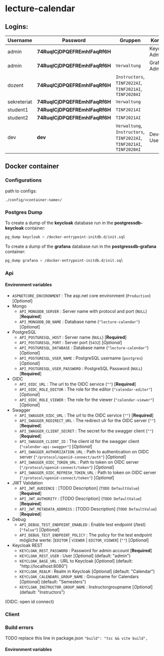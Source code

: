 # lecture-calendar

## Logins:

| Username | Password | Gruppen | Kommentar |
| --- | --- | --- | --- |
| admin  | **74RuqICjDPQEFREmhIFaqRf6H** |   | Keycloak Admin |
| admin  | **74RuqICjDPQEFREmhIFaqRf6H** | `Verwaltung` | Grafana Admin |
| dozent  | **74RuqICjDPQEFREmhIFaqRf6H** | `Instructors`, `TINF2022AI`, `TINF2021AI`, `TINF2020AI` |
| sekreteriat | **74RuqICjDPQEFREmhIFaqRf6H** | `Verwaltung` |
| student1  | **74RuqICjDPQEFREmhIFaqRf6H** | `TINF2021AI` |
| student2  | **74RuqICjDPQEFREmhIFaqRf6H** | `TINF2021AI` |
| dev | **dev** | `Verwaltung`, `Instructors`, `TINF2022AI`, `TINF2021AI`, `TINF2020AI` | Development User |

## Docker container

### Configurations

path to configs:

```text
./config/<container-name>/
```

### Postgres Dump

To create a dump of the **keycloak** database run in the **postgressdb-keycloak** container:

```sh
pg_dump keycloak > /docker-entrypoint-initdb.d/init.sql
```

To create a dump of the **grafana** database run in the **postgressdb-grafana** container:

```sh
pg_dump grafana > /docker-entrypoint-initdb.d/init.sql
```

### Api

#### Environment variables

- `ASPNETCORE_ENVIRONMENT` : The asp.net core environment (`Production`) [*Optional*]
- Mongo
  - `API_MONGODB_SERVER` : Server name with protocol and port (`NULL`) [**Required**]
  - `API_MONGODB_DB_NAME` : Database name (`"lecture-calendar"`) [*Optional*]
- PostgreSQL
  - `API_POSTGRESQL_HOST` : Server name (`NULL`) [**Required**]
  - `API_POSTGRESQL_PORT` : Server port (`5432`) [*Optional*]
  - `API_POSTGRESQL_DATABASE` : Database name (`"lecture-calendar"`) [*Optional*]
  - `API_POSTGRESQL_USER_NAME` : PostgreSQL username (`postgres`) [*Optional*]
  - `API_POSTGRESQL_USER_PASSWORD` : PostgreSQL Password (`NULL`) [**Required**]
- OIDC
  - `API_OIDC_URL` : The url to the OIDC service (`""`) [**Required**]
  - `API_OIDC_ROLE_EDITOR` : The role for the editor (`"calendar-editor"`) [*Optional*]
  - `API_OIDC_ROLE_VIEWER` : The role for the viewer (`"calendar-viewer"`) [*Optional*]
- Swagger
  - `API_SWAGGER_OIDC_URL` : The url to the OIDC service (`""`) [**Required**]
  - `API_SWAGGER_REDIRECT_URL` : The redirect ulr for the OIDC server (`""`) [**Required**]
  - `API_SWAGGER_CLIENT_SECRET` : The secret for the swagger client (`""`) [**Required**]
  - `API_SWAGGER_CLIENT_ID` : The client id for the swagger client (`"calendar-api-swagger"`) [*Optional*]
  - `API_SWAGGER_AUTHORIZATION_URL` : Path to authentication on OIDC server (`"/protocol/openid-connect/auth"`) [*Optional*]
  - `API_SWAGGER_OIDC_TOKEN_URL` : Path to token on OIDC server (`"/protocol/openid-connect/token"`) [*Optional*]
  - `API_SWAGGER_OIDC_REFRESH_TOKEN_URL` : Path to token on OIDC server (`"/protocol/openid-connect/token"`) [*Optional*]
- JWT Validation
  - `API_JWT_AUDIENCE` : [TODO Description] (`TODO DefaultValue`) [**Required**]
  - `API_JWT_AUTHORITY` : [TODO Description] (`TODO DefaultValue`) [**Required**]
  - `API_JWT_METADATA_ADDRESS` : [TODO Description] (`TODO DefaultValue`) [**Required**]
- Debug
  - `API_DEBUG_TEST_ENDPOINT_ENABLED` : Enable test endpoint (/test) (`"false"`) [*Optional*]
  - `API_DEBUG_TEST_ENDPOINT_POLICY` : The policy for the test endpoint mögliche werte: [`EDITOR` |  `VIEWER` | `EDITOR_VIEWER`] (`""`) [*Optional*]
- Keycloak REST
  - `KEYCLOAK_REST_PASSWORD` : Password for admin account [**Required**]
  - `KEYCLOAK_REST_USER` : User [*Optional*] (default: "admin")
  - `KEYCLOAK_BASE_URL` : URL to Keycloak [*Optional*] (default: "http://localhost:8080")
  - `KEYCLOAK_REALM` : Realm in Keycloak [*Optional*] (default: "Calendar")
  - `KEYCLOAK_CALENDARS_GROUP_NAME` : Groupname for Calendars [*Optional*] (default: "Semesters")
  - `KEYCLOAK_INSTRUCTOR_GROUP_NAME` : Instructorgroupname [*Optional*] (default: "Instructors")

(OIDC: open id connect)

### Client

### Build errors
TODO replace this line in package.json
`"build": "tsc && vite build",` 

#### Environment variables
